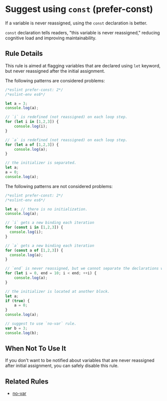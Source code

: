 # Suggest using `const` (prefer-const)

If a variable is never reassigned, using the `const` declaration is better.

`const` declaration tells readers, "this variable is never reassigned," reducing cognitive load and improving maintainability.

## Rule Details

This rule is aimed at flagging variables that are declared using `let` keyword, but never reassigned after the initial assignment.

The following patterns are considered problems:

```js
/*eslint prefer-const: 2*/
/*eslint-env es6*/

let a = 3;
console.log(a);

// `i` is redefined (not reassigned) on each loop step.
for (let i in [1,2,3]) {
    console.log(i);
}

// `a` is redefined (not reassigned) on each loop step.
for (let a of [1,2,3]) {
    console.log(a);
}

// the initializer is separated.
let a;
a = 0;
console.log(a);
```

The following patterns are not considered problems:

```js
/*eslint prefer-const: 2*/
/*eslint-env es6*/

let a; // there is no initialization.
console.log(a);

// `i` gets a new binding each iteration
for (const i in [1,2,3]) {
  console.log(i);
}

// `a` gets a new binding each iteration
for (const a of [1,2,3]) {
  console.log(a);
}

// `end` is never reassigned, but we cannot separate the declarations without modifying the scope.
for (let i = 0, end = 10; i < end; ++i) {
    console.log(a);
}

// the initializer is located at another block.
let a;
if (true) {
    a = 0;
}
console.log(a);

// suggest to use `no-var` rule.
var b = 3;
console.log(b);
```

## When Not To Use It

If you don't want to be notified about variables that are never reassigned after initial assignment, you can safely disable this rule.

## Related Rules

* [no-var](no-var.md)

